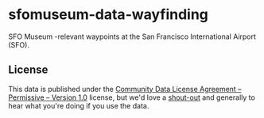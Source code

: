 # sfomuseum-data-wayfinding

SFO Museum -relevant waypoints at the San Francisco International Airport (SFO).

## License

This data is published under the [Community Data License Agreement – Permissive – Version 1.0](LICENSE) license, but we'd love a [shout-out](https://twitter.com/flysfo) and generally to hear what you're doing if you use the data.
